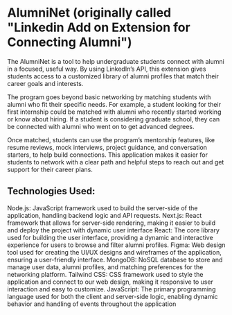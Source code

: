 # AlumniNet (originally called "Linkedin Add on Extension for Connecting Alumni")
The AlumniNet is a tool to help undergraduate students connect with alumni in a focused, useful way. By using LinkedIn’s API, this extension gives students access to a customized library of alumni profiles that match their career goals and interests.

The program goes beyond basic networking by matching students with alumni who fit their specific needs. For example, a student looking for their first internship could be matched with alumni who recently started working or know about hiring. If a student is considering graduate school, they can be connected with alumni who went on to get advanced degrees.

Once matched, students can use the program’s mentorship features, like resume reviews, mock interviews, project guidance, and conversation starters, to help build connections. This application makes it easier for students to network with a clear path and helpful steps to reach out and get support for their career plans.

## Technologies Used:
Node.js: JavaScript framework used to build the server-side of the application, handling backend logic and API requests.
Next.js: React framework that allows for server-side rendering, making it easier to build and deploy the project with dynamic user interface
React: The core library used for building the user interface, providing a dynamic and interactive experience for users to browse and filter alumni profiles.
Figma: Web design tool used for creating the UI/UX designs and wireframes of the application, ensuring a user-friendly interface.
MongoDB: NoSQL database to store and manage user data, alumni profiles, and matching preferences for the networking platform.
Tailwind CSS: CSS framework used to style the application and connect to our web design, making it responsive to user interaction and easy to customize.
JavaScript: The primary programming language used for both the client and server-side logic, enabling dynamic behavior and handling of events throughout the application
